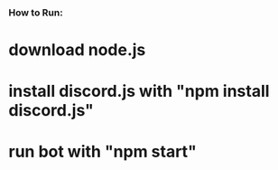 

### How to Run:
# download node.js
# install discord.js with "npm install discord.js"
# run bot with "npm start"
